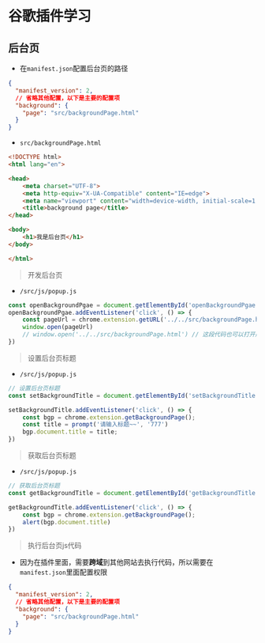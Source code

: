 # 谷歌插件学习

## 后台页

* 在`manifest.json`配置后台页的路径
```json
{
  "manifest_version": 2,
  // 省略其他配置，以下是主要的配置项
  "background": {
    "page": "src/backgroundPage.html"
  }
}
```

* `src/backgroundPage.html`

```html
<!DOCTYPE html>
<html lang="en">

<head>
    <meta charset="UTF-8">
    <meta http-equiv="X-UA-Compatible" content="IE=edge">
    <meta name="viewport" content="width=device-width, initial-scale=1.0">
    <title>background page</title>
</head>

<body>
    <h1>我是后台页</h1>
</body>

</html>
```

> 开发后台页

* `/src/js/popup.js`
```js
const openBackgroundPgae = document.getElementById('openBackgroundPgae');
openBackgroundPgae.addEventListener('click', () => {
    const pageUrl = chrome.extension.getURL('../../src/backgroundPage.html');
    window.open(pageUrl)
    // window.open('../../src/backgroundPage.html') // 这段代码也可以打开后台页
})
```

> 设置后台页标题

* `/src/js/popup.js`

```js
// 设置后台页标题
const setBackgroundTitle = document.getElementById('setBackgroundTitle');

setBackgroundTitle.addEventListener('click', () => {
    const bgp = chrome.extension.getBackgroundPage();
    const title = prompt('请输入标题~~', '777')
    bgp.document.title = title;
})
```

> 获取后台页标题

* `/src/js/popup.js`

```js
// 获取后台页标题
const getBackgroundTitle = document.getElementById('getBackgroundTitle');

getBackgroundTitle.addEventListener('click', () => {
    const bgp = chrome.extension.getBackgroundPage();
    alert(bgp.document.title)
})
```

> 执行后台页js代码

* 因为在插件里面，需要**跨域**到其他网站去执行代码，所以需要在`manifest.json`里面配置权限

```json
{
  "manifest_version": 2,
  // 省略其他配置，以下是主要的配置项
  "background": {
    "page": "src/backgroundPage.html"
  }
}
```


